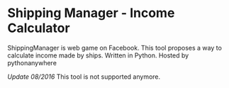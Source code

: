 # Shipping Manager - Income Calculator
ShippingManager is web game on Facebook. 
This tool proposes a way to calculate income made by ships. 
Written in Python. Hosted by pythonanywhere

*Update 08/2016* This tool is not supported anymore.
